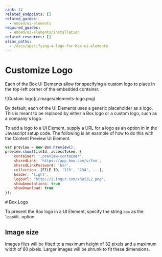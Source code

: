 ```yaml
---
rank: 12
related_endpoints: []
related_guides:
  - embed/ui-elements
required_guides:
  - embed/ui-elements/installation
related_resources: []
alias_paths:
  - /docs/specifying-a-logo-for-box-ui-elements
---
```


# Customize Logo

Each of the Box UI Elements allow for specifying a custom logo to place in the
top-left corner of the embedded container.

<ImageFrame border>
  ![Custom logo](./images/elements-logo.png)
</ImageFrame>

By default, each of the UI Elements uses a generic placeholder as a logo. This
is meant to be replaced by either a Box logo or a custom logo, such as a
company's logo.

To add a logo to a UI Element, supply a URL for a logo as an option in in the
Javascript setup code. The following is an example of how to do this with the
Content Preview UI Element.

```js
var preview = new Box.Preview();
preview.show(fileId, accessToken, {
    container: '.preview-container',
    sharedLink: 'https://app.box.com/v/foo',
    sharedLinkPassword: 'bar',
    collection: [FILE_ID, '123', '234', ...],
    header: 'light',
    logoUrl: 'http://i.imgur.com/xh8j3E2.png',
    showAnnotations: true,
    showDownload: true
});
```

<Message>
  # Box Logo

  To present the Box logo in a UI Element, specify the string `box` as the
  `logoURL` option.
</Message>

## Image size

Images files will be fitted to a maximum height of 32 pixels and a maximum width
of 80 pixels. Larger images will be shrunk to fit these dimensions.

